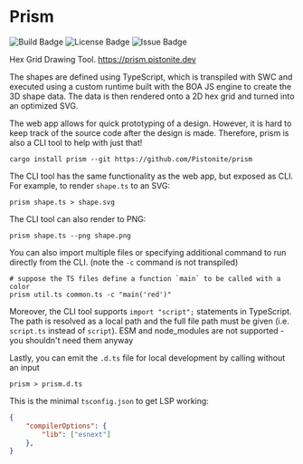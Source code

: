 # Prism

![Build Badge](https://img.shields.io/github/check-runs/Pistonite/prism/main)
![License Badge](https://img.shields.io/github/license/Pistonite/prism)
![Issue Badge](https://img.shields.io/github/issues/Pistonite/prism)

Hex Grid Drawing Tool. https://prism.pistonite.dev

The shapes are defined using TypeScript, which is transpiled with SWC
and executed using a custom runtime built with the BOA JS engine to
create the 3D shape data. The data is then rendered onto a 2D hex grid
and turned into an optimized SVG.

The web app allows for quick prototyping of a design. However, it is hard
to keep track of the source code after the design is made. Therefore,
prism is also a CLI tool to help with just that!

```
cargo install prism --git https://github.com/Pistonite/prism
```

The CLI tool has the same functionality as the web app, but exposed as CLI.
For example, to render `shape.ts` to an SVG:
```
prism shape.ts > shape.svg
```

The CLI tool can also render to PNG:
```
prism shape.ts --png shape.png
```

You can also import multiple files or specifying additional command to run directly
from the CLI. (note the `-c` command is not transpiled)
```
# suppose the TS files define a function `main` to be called with a color
prism util.ts common.ts -c "main('red')"
```

Moreover, the CLI tool supports `import "script";` statements in TypeScript.
The path is resolved as a local path and the full file path
must be given (i.e. `script.ts` instead of `script`). ESM and node_modules
are not supported - you shouldn't need them anyway

Lastly, you can emit the `.d.ts` file for local development by calling
without an input
```
prism > prism.d.ts
```

This is the minimal `tsconfig.json` to get LSP working:
```json
{
    "compilerOptions": {
        "lib": ["esnext"]
    },
}
```
